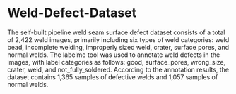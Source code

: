 # Weld-Defect-Dataset

The self-built pipeline weld seam surface defect dataset consists of a total of 2,422 weld images, primarily including six types of weld categories: weld bead, incomplete welding, improperly sized weld, crater, surface pores, and normal welds. The labelme tool was used to annotate weld defects in the images, with label categories as follows: good, surface_pores, wrong_size, crater, weld, and not_fully_soldered. According to the annotation results, the dataset contains 1,365 samples of defective welds and 1,057 samples of normal welds.
